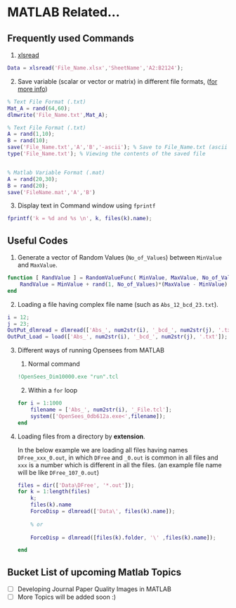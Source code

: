 # MATLAB Related...

## Frequently used Commands

1. [xlsread](https://in.mathworks.com/help/matlab/ref/xlsread.html#d117e1634382)
```matlab
Data = xlsread('File_Name.xlsx','SheetName','A2:B2124');
```
2. Save variable (scalar or vector or matrix) in different file formats, ([for more info](https://in.mathworks.com/help/matlab/ref/save.html))
```matlab
% Text File Format (.txt)
Mat_A = rand(64,60);
dlmwrite('File_Name.txt',Mat_A);

% Text File Format (.txt)
A = rand(1,10);
B = rand(10);
save('File_Name.txt','A','B','-ascii'); % Save to File_Name.txt (ascii file format)
type('File_Name.txt'); % Viewing the contents of the saved file


% Matlab Variable Format (.mat)
A = rand(20,30);
B = rand(20);
save('FileName.mat','A','B')
```

3. Display text in Command window using `fprintf`
```MATLAB
fprintf('k = %d and %s \n', k, files(k).name);
```

## Useful Codes

1. Generate a vector of Random Values (`No_of_Values`) between `MinValue` and `MaxValue`. 
```matlab
function [ RandValue ] = RandomValueFunc( MinValue, MaxValue, No_of_Values )
	RandValue = MinValue + rand(1, No_of_Values)*(MaxValue - MinValue);
end
```


2. Loading a file having complex file name (such as `Abs_12_bcd_23.txt`).
```matlab
i = 12;
j = 23;
OutPut_dlmread = dlmread(['Abs_', num2str(i), '_bcd_', num2str(j), '.txt']); % using dlmread command
OutPut_Load = load(['Abs_', num2str(i), '_bcd_', num2str(j), '.txt']); % using load command
``` 


3. Different ways of running Opensees from MATLAB
	1. Normal command
	```MATLAB
	!OpenSees_Dim10000.exe "run".tcl
	```
	2. Within a `for` loop
	```MATLAB
	for i = 1:1000
		filename = ['Abs_', num2str(i), '_File.tcl'];
		system(['OpenSees_0db612a.exe<',filename]);
	end
	```
	
4. Loading files from a directory by **extension**.

	In the below example we are loading all files having names `DFree_xxx_0.out`, in which `DFree` and `_0.out` is common in all files and `xxx` is a number which is different in all the files. (an example file name will be like `DFree_107_0.out`)

	```matlab
	files = dir(['Data\DFree', '*.out']);
	for k = 1:length(files)
		k;
		files(k).name
		ForceDisp = dlmread(['Data\', files(k).name]);
		
		% or
		
		ForceDisp = dlmread([files(k).folder, '\' ,files(k).name]);

	end
	
	``` 
		

## Bucket List of upcoming Matlab Topics
	
- [ ] Developing Journal Paper Quality Images in MATLAB
- [ ] More Topics will be added soon :)
